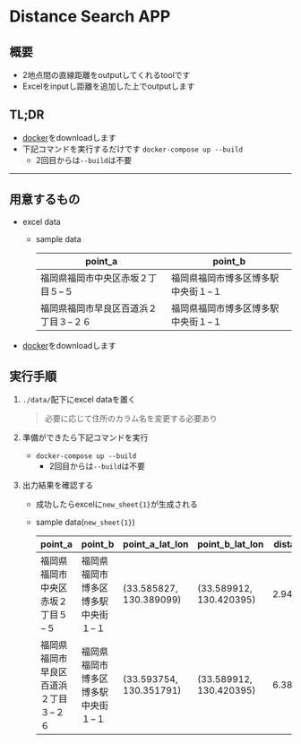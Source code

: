 # Distance Search APP

## 概要

- 2地点間の直線距離をoutputしてくれるtoolです
- Excelをinputし距離を追加した上でoutputします

## TL;DR

- [docker](https://www.docker.com/products/docker-desktop/)をdownloadします
- 下記コマンドを実行するだけです
  ``docker-compose up --build``
  - 2回目からは``--build``は不要

---

## 用意するもの

- excel data
  - sample data

    | point_a                               | point_b                             |
    | ------------------------------------- | ----------------------------------- |
    | 福岡県福岡市中央区赤坂２丁目５−５     | 福岡県福岡市博多区博多駅中央街１−１ |
    | 福岡県福岡市早良区百道浜２丁目３−２６ | 福岡県福岡市博多区博多駅中央街１−１ |

- [docker](https://www.docker.com/products/docker-desktop/)をdownloadします

## 実行手順

1. ``./data/``配下にexcel dataを置く
     > 必要に応じて住所のカラム名を変更する必要あり

2. 準備ができたら下記コマンドを実行
     - ``docker-compose up --build``
       - 2回目からは``--build``は不要

3. 出力結果を確認する
   - 成功したらexcelに``new_sheet{1}``が生成される
   - sample data(``new_sheet{1}``)

     | point_a                               | point_b                             | point_a_lat_lon         | point_b_lat_lon         | distance(km) |
     | ------------------------------------- | ----------------------------------- | ----------------------- | ----------------------- | ------------ |
     | 福岡県福岡市中央区赤坂２丁目５−５     | 福岡県福岡市博多区博多駅中央街１−１ | (33.585827, 130.389099) | (33.589912, 130.420395) | 2.940281701  |
     | 福岡県福岡市早良区百道浜２丁目３−２６ | 福岡県福岡市博多区博多駅中央街１−１ | (33.593754, 130.351791) | (33.589912, 130.420395) | 6.382360508  |
